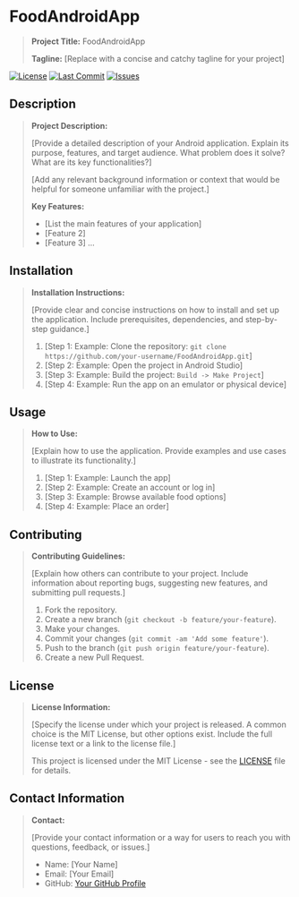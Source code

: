 
# FoodAndroidApp

> **Project Title:** FoodAndroidApp
>
> **Tagline:** [Replace with a concise and catchy tagline for your project]

[![License](https://img.shields.io/badge/License-MIT-blue.svg)](LICENSE)
[![Last Commit](https://img.shields.io/github/last-commit/your-username/FoodAndroidApp)](https://github.com/your-username/FoodAndroidApp/commits/main)
[![Issues](https://img.shields.io/github/issues/your-username/FoodAndroidApp)](https://github.com/your-username/FoodAndroidApp/issues)

## Description

> **Project Description:**
>
> [Provide a detailed description of your Android application. Explain its purpose, features, and target audience. What problem does it solve? What are its key functionalities?]
>
> [Add any relevant background information or context that would be helpful for someone unfamiliar with the project.]
>
> **Key Features:**
>
> -   [List the main features of your application]
> -   [Feature 2]
> -   [Feature 3]
>     ...

## Installation

> **Installation Instructions:**
>
> [Provide clear and concise instructions on how to install and set up the application. Include prerequisites, dependencies, and step-by-step guidance.]
>
> 1.  [Step 1: Example: Clone the repository: `git clone https://github.com/your-username/FoodAndroidApp.git`]
> 2.  [Step 2: Example: Open the project in Android Studio]
> 3.  [Step 3: Example: Build the project: `Build -> Make Project`]
> 4.  [Step 4: Example: Run the app on an emulator or physical device]

## Usage

> **How to Use:**
>
> [Explain how to use the application. Provide examples and use cases to illustrate its functionality.]
>
> 1.  [Step 1: Example: Launch the app]
> 2.  [Step 2: Example: Create an account or log in]
> 3.  [Step 3: Example: Browse available food options]
> 4.  [Step 4: Example: Place an order]

## Contributing

> **Contributing Guidelines:**
>
> [Explain how others can contribute to your project. Include information about reporting bugs, suggesting new features, and submitting pull requests.]
>
> 1.  Fork the repository.
> 2.  Create a new branch (`git checkout -b feature/your-feature`).
> 3.  Make your changes.
> 4.  Commit your changes (`git commit -am 'Add some feature'`).
> 5.  Push to the branch (`git push origin feature/your-feature`).
> 6.  Create a new Pull Request.

## License

> **License Information:**
>
> [Specify the license under which your project is released.  A common choice is the MIT License, but other options exist. Include the full license text or a link to the license file.]
>
> This project is licensed under the MIT License - see the [LICENSE](LICENSE) file for details.

## Contact Information

> **Contact:**
>
> [Provide your contact information or a way for users to reach you with questions, feedback, or issues.]
>
> -   Name: [Your Name]
> -   Email: [Your Email]
> -   GitHub: [Your GitHub Profile](https://github.com/your-username)
